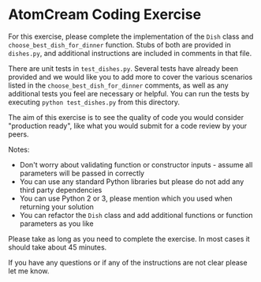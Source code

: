 # AtomCream Coding Exercise

For this exercise, please complete the implementation of the `Dish`
class and `choose_best_dish_for_dinner` function. Stubs of both are
provided in `dishes.py`, and additional instructions are included in
comments in that file.

There are unit tests in `test_dishes.py`. Several tests have already been
provided and we would like you to add more to cover the various
scenarios listed in the `choose_best_dish_for_dinner` comments, as well as
any additional tests you feel are necessary or helpful. You can run the
tests by executing `python test_dishes.py` from this directory.

The aim of this exercise is to see the quality of code you would consider
"production ready", like what you would submit for a code review by your
peers.

Notes:

* Don't worry about validating function or constructor inputs - assume all
  parameters will be passed in correctly
* You can use any standard Python libraries but please do not add any third
  party dependencies
* You can use Python 2 or 3, please mention which you used when returning
  your solution
* You can refactor the `Dish` class and add additional functions or
  function parameters as you like

Please take as long as you need to complete the exercise. In most cases it
should take about 45 minutes.

If you have any questions or if any of the instructions are not clear please
let me know.

